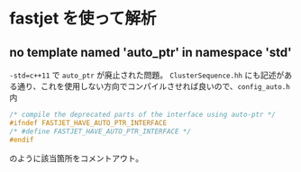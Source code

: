 
# fastjet を使って解析

## no template named 'auto_ptr' in namespace 'std' ##

`-std=c++11` で `auto_ptr` が廃止された問題。
`ClusterSequence.hh` にも記述がある通り、これを使用しない方向でコンパイルさせれば良いので、`config_auto.h` 内

``` c++
/* compile the deprecated parts of the interface using auto-ptr */
#ifndef FASTJET_HAVE_AUTO_PTR_INTERFACE
/* #define FASTJET_HAVE_AUTO_PTR_INTERFACE */
#endif
```

のように該当箇所をコメントアウト。
